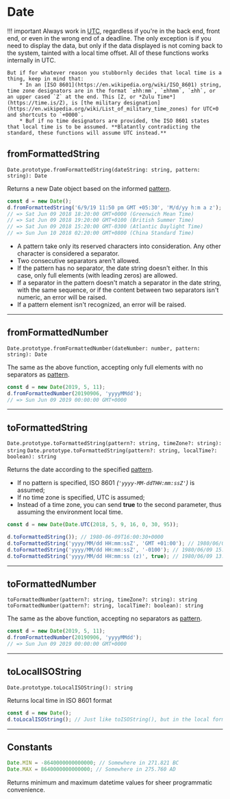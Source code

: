 # Date

!!! important
    Always work in [UTC](https://en.wikipedia.org/wiki/Coordinated_Universal_Time), regardless if you're in the back end, front end, or even in the wrong end of a deadline. The only exception is if you need to display the data, but only if the data displayed is not coming back to the system, tainted with a local time offset. All of these functions works internally in UTC.

    But if for whatever reason you stubbornly decides that local time is a thing, keep in mind that:
        * In an [ISO 8601](https://en.wikipedia.org/wiki/ISO_8601) string, time zone designators are in the format `±hh:mm`, `±hhmm`, `±hh`, or an upper cased `Z` at the end. This [Z, or *Zulu Time*](https://time.is/Z), is [the military designation](https://en.wikipedia.org/wiki/List_of_military_time_zones) for UTC+0 and shortcuts to `+0000`.
        * Buf if no time designators are provided, the ISO 8601 states that local time is to be assumed. **Blatantly contradicting the standard, these functions will assume UTC instead.**

## fromFormattedString

`Date.prototype.fromFormattedString(dateString: string, pattern: string): Date`

Returns a new Date object based on the informed [pattern](./pattern.md).

```typescript
const d = new Date();
d.fromFormattedString('6/9/19 11:50 pm GMT +05:30', 'M/d/yy h:m a z');
// => Sat Jun 09 2018 18:20:00 GMT+0000 (Greenwich Mean Time)
// => Sat Jun 09 2018 19:20:00 GMT+0100 (British Summer Time)
// => Sat Jun 09 2018 15:20:00 GMT-0300 (Atlantic Daylight Time)
// => Sun Jun 10 2018 02:20:00 GMT+0800 (China Standard Time)
```

* A pattern take only its reserved characters into consideration. Any other character is considered a separator.
* Two consecutive separators aren't allowed.
* If the pattern has no separator, the date string doesn't either. In this case, only full elements (with leading zeros) are allowed.
* If a separator in the pattern doesn't match a separator in the date string, with the same sequence, or if the content between two separators isn't numeric, an error will be raised.
* If a pattern element isn't recognized, an error will be raised.

---

## fromFormattedNumber

`Date.prototype.fromFormattedNumber(dateNumber: number, pattern: string): Date`

The same as the above function, accepting only full elements with no separators as [pattern](./pattern.md).

```typescript
const d = new Date(2019, 5, 11);
d.fromFormattedNumber(20190906, 'yyyyMMdd');
// => Sun Jun 09 2019 00:00:00 GMT+0000
```

---

## toFormattedString

`Date.prototype.toFormattedString(pattern?: string, timeZone?: string): string`
`Date.prototype.toFormattedString(pattern?: string, localTime?: boolean): string`

Returns the date according to the specified [pattern](./pattern.md).

* If no pattern is specified, ISO 8601 *(`'yyyy-MM-ddTHH:mm:ssZ'`)* is assumed;
* If no time zone is specified, UTC is assumed;
* Instead of a time zone, you can send **true** to the second parameter, thus assuming the environment local time.

```typescript
const d = new Date(Date.UTC(2018, 5, 9, 16, 0, 30, 95));

d.toFormattedString()); // 1980-06-09T16:00:30+0000
d.toFormattedString('yyyy/MM/dd HH:mm:ssZ', 'GMT +01:00'); // 1980/06/09 17:00:30+0100
d.toFormattedString('yyyy/MM/dd HH:mm:ssZ', '-0100'); // 1980/06/09 15:00:30-0100
d.toFormattedString('yyyy/MM/dd HH:mm:ss (z)', true); // 1980/06/09 13:00:30 (GMT -03:00)
```

---

## toFormattedNumber

`toFormattedNumber(pattern?: string, timeZone?: string): string`
`toFormattedNumber(pattern?: string, localTime?: boolean): string`

The same as the above function, accepting no separators as [pattern](./pattern.md).

```typescript
const d = new Date(2019, 5, 11);
d.fromFormattedNumber(20190906, 'yyyyMMdd');
// => Sun Jun 09 2019 00:00:00 GMT+0000
```

---

## toLocalISOString

`Date.prototype.toLocalISOString(): string`

Returns local time in ISO 8601 format

```typescript
const d = new Date();
d.toLocalISOString(); // Just like toISOString(), but in the local format
```

---

## Constants

```typescript
Date.MIN = -8640000000000000; // Somewhere in 271.821 BC
Date.MAX = 8640000000000000; // Somewhere in 275.760 AD
```

Returns minimum and maximum datetime values for sheer programmatic convenience.
